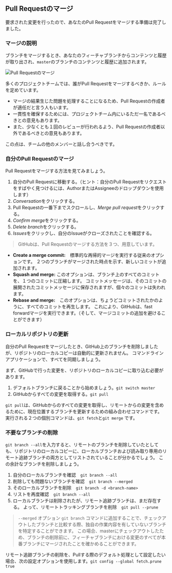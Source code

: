 ## Pull Requestのマージ

要求された変更を行ったので、あなたのPull Requestをマージする準備は完了しました。

### マージの説明

ブランチをマージするとき、あなたのフィーチャブランチからコンテンツと履歴が取り出され、` master `のブランチのコンテンツと履歴に追加されます。

![Pull Requestのマージ](../img/merging-prs.png)

多くのプロジェクトチームでは、誰がPull Requestをマージするべきか、ルールを定めています。

- マージの結果生じた問題を処理することになるため、Pull Requestの作成者が適任だと言う人もいます。
- 一貫性を確保するためには、プロジェクトチーム内にいるただ一名であるべきとの意見もあります。
- また、少なくとも１回のレビューが行われるよう、Pull Requestの作成者以外であるべきとの意見もあります。

この点は、チームの他のメンバーと話し合うべきです。

### 自分のPull Requestのマージ

Pull Requestをマージする方法を見てみましょう。

1. 自分のPull Requestに移動する。（ヒント：自分のPull Requestをリクエストをすばやく見つけるには、AuthorまたはAssigneeのドロップダウンを使用します）
2. *Conversation*をクリックする。
3. Pull Requestの一番下までスクロールし、*Merge pull request*をクリックする。
4. *Confirm merge*をクリックする。
5. *Delete branch*をクリックする。
6. *Issues*をクリックし、自分のIssueがクローズされたことを確認する。

> GitHubは、Pull Requestのマージする方法を３つ、用意しています。

- **Create a merge commit:**　標準的な再帰的マージを実行する従来のオプションです。 ２つのブランチがマージされた時点を示す、新しいコミットが追加されます。
- **Squash and merge:** このオプションは、ブランチ上のすべてのコミットを、１つのコミットに圧縮します。 コミットメッセージは、そのコミットの展開されたコミットメッセージに保存されますが、個々のコミットは失われます。
- **Rebase and merge:**　このオプションは、ちょうどコミットされたかのように、すべてのコミットを再生します。 これにより、GitHubは、fast forwardマージを実行できます。（そして、マージコミットの追加を避けることができます）

### ローカルリポジトリの更新

自分のPull Requestをマージしたとき、GitHub上のブランチを削除しましたが、リポジトリのローカルコピーは自動的に更新されません。 コマンドラインアプリケーションで、すべてを同期しましょう。

まず、GitHubで行った変更を、リポジトリのローカルコピーに取り込む必要があります。

1. デフォルトブランチに戻ることから始めましょう。`git switch master`
2. GitHubからすべての変更を取得する。` git pull `

` git pull `は、GitHubからのすべての変更を取得し、リモートからの変更を含めるために、現在位置するブランチを更新するための組み合わせコマンドです。 実行される２つの個別コマンドは、` git fetch `と` git merge ` です。

### 不要なブランチの削除

`git branch --all`を入力すると、リモートのブランチを削除していたとしても、リポジトリのローカルコピーに、ローカルブランチおよび読み取り専用のリモート追跡ブランチの両方としてリストされていることが分かるでしょう。 この余計なブランチを削除しましょう。

1. 自分のローカルブランチを確認　` git branch --all `
2. 削除しても問題ないブランチを確認　`git branch --merged`
3. そのローカルブランチを削除　`git branch -d <branch-name>`
4. リストを再度確認　`git branch --all`
5. ローカルブランチは削除されたが、リモート追跡ブランチは、まだ存在する。 よって、リモートトラッキングブランチを削除　`git pull --prune`

> `--merged` オプション `git branch` コマンドに追加することで、チェックアウトしたブランチと比較する際、独自の作業内容を有していないブランチを特定することができます。 この場合、masterにチェックアウトしたため、ブランチの削除前に、フィーチャブランチにおける変更のすべてが本番ブランチにマージされたことを確かめることができます。

リモート追跡ブランチの削除を、Pullする際のデフォルト処理として設定したい場合、次の設定オプションを使用します。`git config --global fetch.prune true`

